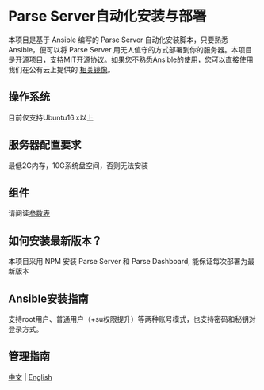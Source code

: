 # Parse Server自动化安装与部署

本项目是基于 Ansible 编写的 Parse Server 自动化安装脚本，只要熟悉 Ansible，便可以将 Parse Server 用无人值守的方式部署到你的服务器。本项目是开源项目，支持MIT开源协议。如果您不熟悉Ansible的使用，您可以直接使用我们在公有云上提供的 [相关镜像](https://apps.websoft9.com/parse)。

## 操作系统

目前仅支持Ubuntu16.x以上

## 服务器配置要求

最低2G内存，10G系统盘空间，否则无法安装

## 组件

请阅读[参数表](/docs/zh/stack-components.md)

## 如何安装最新版本？

本项目采用 NPM 安装 Parse Server 和 Parse Dashboard, 能保证每次部署为最新版本

## Ansible安装指南

支持root用户、普通用户（+su权限提升）等两种账号模式，也支持密码和秘钥对登录方式。

## 管理指南

[中文](https://support.websoft9.com/docs/parse/zh) | [English](https://support.websoft9.com/docs/parse)
